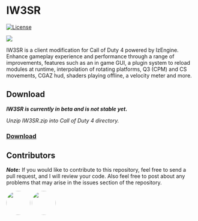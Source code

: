 # IW3SR

[![License](https://img.shields.io/github/license/Iswenzz/IW3SR.Release?color=blue&logo=gitbook&logoColor=white)](https://github.com/Iswenzz/IW3SR.Release/blob/master/LICENSE)

![](https://i.imgur.com/O6goVqC.jpeg)

IW3SR is a client modification for Call of Duty 4 powered by IzEngine. Enhance gameplay experience and performance through a range of improvements, features such as an in game GUI, a plugin system to reload modules at runtime, interpolation of rotating platforms, Q3 (CPM) and CS movements, CGAZ hud, shaders playing offline, a velocity meter and more.

## Download
***IW3SR is currently in beta and is not stable yet.***

*Unzip IW3SR.zip into Call of Duty 4 directory.*
### [Download](https://github.com/Iswenzz/IW3SR.Release/releases)

## Contributors

**_Note:_** If you would like to contribute to this repository, feel free to send a pull request, and I will review your code.
Also feel free to post about any problems that may arise in the issues section of the repository.

<a href="https://github.com/Dualiteee"><img src="https://avatars.githubusercontent.com/u/134146664?v=4" height=64 style="border-radius: 50%"></a>
<a href="https://github.com/xoxor4d"><img src="https://avatars.githubusercontent.com/u/45299104?v=4" height=64 style="border-radius: 50%"></a>
